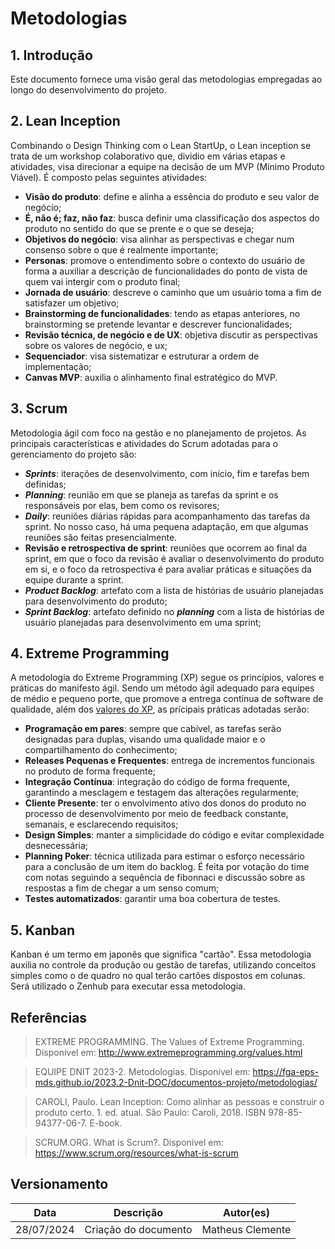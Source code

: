 # Metodologias

## 1. Introdução

Este documento fornece uma visão geral das metodologias empregadas ao longo do desenvolvimento do projeto.

## 2. Lean Inception

Combinando o Design Thinking com o Lean StartUp, o Lean inception se trata de um workshop colaborativo que, dividio em várias etapas e atividades, visa direcionar a equipe na decisão de um MVP (Mínimo Produto Viável). É composto pelas seguintes atividades:

- **Visão do produto**: define e alinha a essência do produto e seu valor de negócio;
- **É, não é; faz, não faz**: busca definir uma classificação dos aspectos do produto no sentido do que se prente e o que se deseja;
- **Objetivos do negócio**: visa alinhar as perspectivas e chegar num consenso sobre o que é realmente importante;
- **Personas**: promove o entendimento sobre o contexto do usuário de forma a auxiliar a descrição de funcionalidades do ponto de vista de quem vai intergir com o produto final;
- **Jornada de usuário**: descreve o caminho que um usuário toma a fim de satisfazer um objetivo;
- **Brainstorming de funcionalidades**: tendo as etapas anteriores, no brainstorming se pretende levantar e descrever funcionalidades;
- **Revisão técnica, de negócio e de UX**: objetiva discutir as perspectivas sobre os valores de negócio, e ux;
- **Sequenciador**: visa sistematizar e estruturar a ordem de implementação;
- **Canvas MVP**: auxilia o alinhamento final estratégico do MVP.

## 3. Scrum

Metodologia ágil com foco na gestão e no planejamento de projetos. As principais características e atividades do Scrum adotadas para o gerenciamento do projeto são:

- **_Sprints_**: iterações de desenvolvimento, com início, fim e tarefas bem definidas;
- **_Planning_**: reunião em que se planeja as tarefas da sprint e os responsáveis por elas, bem como os revisores;
- **_Daily_**: reuniões diárias rápidas para acompanhamento das tarefas da sprint. No nosso caso, há uma pequena adaptação, em que algumas reuniões são feitas presencialmente.
- **Revisão e retrospectiva de sprint**: reuniões que ocorrem ao final da sprint, em que o foco da revisão é avaliar o desenvolvimento do produto em si, e o foco da retrospectiva é para avaliar práticas e situações da equipe durante a sprint.
- **_Product Backlog_**: artefato com a lista de histórias de usuário planejadas para desenvolvimento do produto;
- **_Sprint Backlog_**: artefato definido no **_planning_** com a lista de histórias de usuário planejadas para desenvolvimento em uma sprint;

## 4. Extreme Programming

A metodologia do Extreme Programming (XP) segue os princípios, valores e práticas do manifesto ágil. Sendo um método ágil adequado para equipes de médio e pequeno porte, que promove a entrega contínua de software de qualidade, além dos [valores do XP](http://www.extremeprogramming.org/values.html), as prícipais práticas adotadas serão:

- **Programação em pares**: sempre que cabível, as tarefas serão designadas para duplas, visando uma qualidade maior e o compartilhamento do conhecimento;
- **Releases Pequenas e Frequentes**: entrega de incrementos funcionais no produto de forma frequente;
- **Integração Contínua**: integração do código de forma frequente, garantindo a mesclagem e testagem das alterações regularmente;
- **Cliente Presente**: ter o envolvimento ativo dos donos do produto no processo de desenvolvimento por meio de feedback constante, semanais, e esclarecendo requisitos;
- **Design Simples**: manter a simplicidade do código e evitar complexidade desnecessária;
- **Planning Poker**: técnica utilizada para estimar o esforço necessário para a conclusão de um item do backlog. É feita por votação do time com notas seguindo a sequência de fibonnaci e discussão sobre as respostas a fim de chegar a um senso comum;
- **Testes automatizados**: garantir uma boa cobertura de testes.

## 5. Kanban

Kanban é um termo em japonês que significa "cartão". Essa metodologia auxilia no controle da produção ou gestão de tarefas, utilizando conceitos simples como o de quadro no qual terão cartões dispostos em colunas. Será utilizado o Zenhub para executar essa metodologia.

## Referências

> EXTREME PROGRAMMING. The Values of Extreme Programming. Disponível em: <http://www.extremeprogramming.org/values.html>

> EQUIPE DNIT 2023-2. Metodologias. Disponível em: <https://fga-eps-mds.github.io/2023.2-Dnit-DOC/documentos-projeto/metodologias/>

> CAROLI, Paulo. Lean Inception: Como alinhar as pessoas e construir o produto certo. 1. ed. atual. São Paulo: Caroli, 2018. ISBN 978-85-94377-06-7. E-book.

> SCRUM.ORG. What is Scrum?. Disponível em: <https://www.scrum.org/resources/what-is-scrum>

## Versionamento

| **Data**   | **Descrição**        | **Autor(es)**    |
| ---------- | -------------------- | ---------------- |
| 28/07/2024 | Criação do documento | Matheus Clemente |
